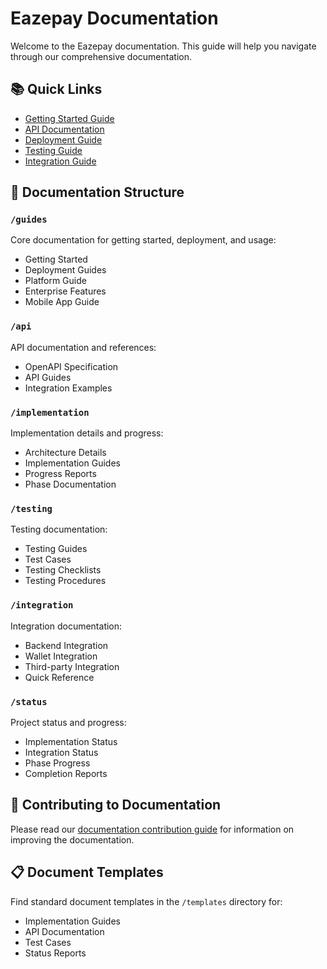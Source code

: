 # Eazepay Documentation

Welcome to the Eazepay documentation. This guide will help you navigate through our comprehensive documentation.

## 📚 Quick Links

- [Getting Started Guide](./guides/GETTING_STARTED.md)
- [API Documentation](./api/openapi.yaml)
- [Deployment Guide](./guides/deployment/EAZEPAY_DEPLOYMENT_GUIDE.md)
- [Testing Guide](./testing/HOW_TO_TEST.md)
- [Integration Guide](./integration/INTEGRATION_QUICK_REFERENCE.md)

## 📑 Documentation Structure

### `/guides`
Core documentation for getting started, deployment, and usage:
- Getting Started
- Deployment Guides
- Platform Guide
- Enterprise Features
- Mobile App Guide

### `/api`
API documentation and references:
- OpenAPI Specification
- API Guides
- Integration Examples

### `/implementation`
Implementation details and progress:
- Architecture Details
- Implementation Guides
- Progress Reports
- Phase Documentation

### `/testing`
Testing documentation:
- Testing Guides
- Test Cases
- Testing Checklists
- Testing Procedures

### `/integration`
Integration documentation:
- Backend Integration
- Wallet Integration
- Third-party Integration
- Quick Reference

### `/status`
Project status and progress:
- Implementation Status
- Integration Status
- Phase Progress
- Completion Reports

## 🔄 Contributing to Documentation

Please read our [documentation contribution guide](../.github/CONTRIBUTING.md) for information on improving the documentation.

## 📋 Document Templates

Find standard document templates in the `/templates` directory for:
- Implementation Guides
- API Documentation
- Test Cases
- Status Reports